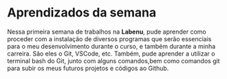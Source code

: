 # Aprendizados da semana

Nessa primeira semana de trabalhos na **Labenu**, pude aprender como proceder com a instalação de diversos programas que serão essenciais para o meu desenvolvimento durante o curso, e também durante a minha carreira. São eles o Git, VSCode, etc. Também, pude aprender a utilizar o terminal bash do Git, junto com alguns comandos,bem como comandos git para subir os meus futuros projetos e códigos ao Github.